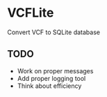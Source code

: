 # VCFLite
Convert VCF to SQLite database

## TODO

 - Work on proper messages
 - Add proper logging tool
 - Think about efficiency
